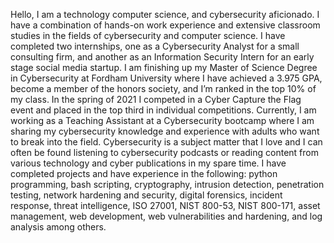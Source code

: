 Hello, I am a technology computer science, and cybersecurity aficionado.
I have a combination of hands-on work experience and extensive classroom studies in the fields of cybersecurity and computer science.
I have completed two internships, one as a Cybersecurity Analyst for a small consulting firm, and another as an Information Security Intern for an early stage social media startup.
I am finishing up my Master of Science Degree in Cybersecurity at Fordham University where I have achieved a 3.975 GPA, become a member of the honors society, and I’m ranked in the top 10% of my class.
In the spring of 2021 I competed in a Cyber Capture the Flag event and placed in the top third in individual competitions.
Currently, I am working as a Teaching Assistant at a Cybersecurity bootcamp where I am sharing my cybersecurity knowledge and experience with adults who want to break into the field.
Cybersecurity is a subject matter that I love and I can often be found listening to cybersecurity podcasts or reading content from various technology and cyber publications in my spare time.
I have completed projects and have experience in the following: python programming, bash scripting, cryptography, intrusion detection, penetration testing, network hardening and security, digital forensics, incident response, threat intelligence, ISO 27001, NIST 800-53, NIST 800-171, asset management, web development, web vulnerabilities and hardening, and log analysis among others.
